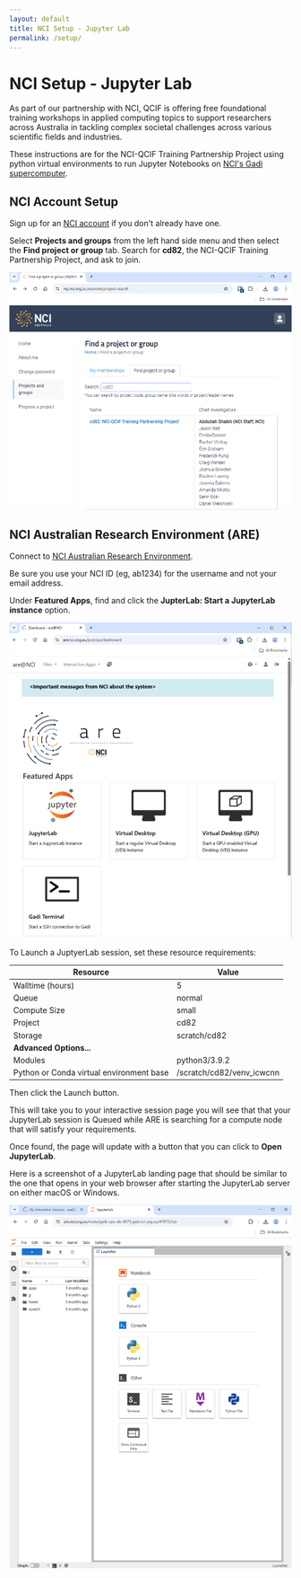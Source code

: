 ```yaml
---
layout: default
title: NCI Setup - Jupyter Lab
permalink: /setup/
---
```


# NCI Setup - Jupyter Lab

As part of our partnership with NCI, QCIF is offering free foundational training workshops in applied computing topics to support researchers across Australia in tackling complex societal challenges across various scientific fields and industries.

These instructions are for the NCI-QCIF Training Partnership Project using python virtual environments to run Jupyter Notebooks on [NCI's Gadi supercomputer](https://nci.org.au/news-events/events/introduction-gadi-4).


## NCI Account Setup

Sign up for an [NCI account](https://my.nci.org.au) if you don't already have one.

Select **Projects and groups** from the left hand side menu and then select the **Find project or group** tab. Search for **cd82**, the NCI-QCIF Training Partnership Project, and ask to join.

<p align='center'>
  <img alt="NCI Find a project or group page" src="../fig/setup_my_nci_project_cd82.png" width="750"/>
</p>

## NCI Australian Research Environment (ARE)

Connect to [NCI Australian Research Environment](https://are.nci.org.au).

Be sure you use your NCI ID (eg, ab1234) for the username and not your email address.

Under **Featured Apps**, find and click the **JupterLab: Start a JupyterLab instance** option.

<p align='center'>
  <img alt="NCI ARE JupyterLab" src="../fig/setup_nci_are_mainpage.png" width="750"/>
</p>

To Launch a JuptyerLab session, set these resource requirements:

| Resource                  | Value                                          |
|---------------------------|------------------------------------------------|
| Walltime (hours)          | 5                                              |
| Queue                     | normal                                         |
| Compute Size              | small                                          |
| Project                   | cd82                                           |
| Storage                   | scratch/cd82                                   |
| **Advanced Options...**       |                                                |
| Modules                   | python3/3.9.2                                  |
| Python or Conda virtual environment base | /scratch/cd82/venv_icwcnn</div> |


Then click the Launch button.

This will take you to your interactive session page you will see that that your JupyterLab session is Queued while ARE is searching for a compute node that will satisfy your requirements.

Once found, the page will update with a button that you can click to **Open JupyterLab**.

Here is a screenshot of a JupyterLab landing page that should be similar to the one that opens in your web browser after starting the JupyterLab server on either macOS or Windows.

<p align='center'>
  <img alt="JupyterLab landing page" src="../fig/setup_jupyterlab_landing_page.png" width="750"/>
</p>

